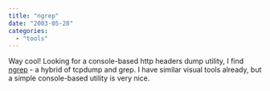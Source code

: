 ```yaml
---
title: "ngrep"
date: "2003-05-28"
categories: 
  - "tools"
---
```


Way cool! Looking for a console-based http headers dump utility, I find [ngrep](http://www.packetfactory.net/Projects/ngrep/) - a hybrid of tcpdump and grep. I have similar visual tools already, but a simple console-based utility is very nice.
